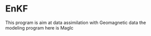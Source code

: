 # EnKF
This program is aim at data assimilation with Geomagnetic data
the modeling program here is MagIc
